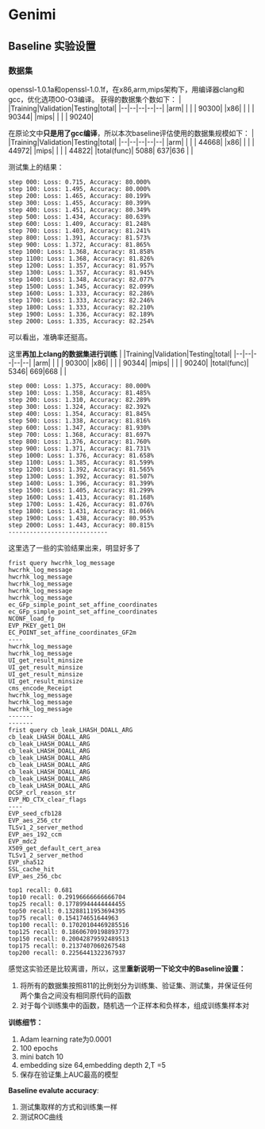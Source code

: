 # Genimi

## Baseline 实验设置
### 数据集
openssl-1.0.1a和openssl-1.0.1f，在x86,arm,mips架构下，用编译器clang和gcc，优化选项O0-O3编译。
获得的数据集个数如下：
| |Training|Validation|Testing|total|
|--|--|--|--|--|
|arm| | | | 90300|
|x86| | | | 90344|
|mips| | | | 90240|

在原论文中**只是用了gcc编译**，所以本次baseline评估使用的数据集规模如下：
| |Training|Validation|Testing|total|
|--|--|--|--|--|
|arm| | | | 44668|
|x86| | | | 44972|
|mips| | | | 44822|
|total(func)| 5088| 637|636 | |

测试集上的结果：
```
step 000: Loss: 0.715, Accuracy: 80.000%
step 100: Loss: 1.495, Accuracy: 80.000%
step 200: Loss: 1.465, Accuracy: 80.199%
step 300: Loss: 1.455, Accuracy: 80.399%
step 400: Loss: 1.451, Accuracy: 80.349%
step 500: Loss: 1.434, Accuracy: 80.639%
step 600: Loss: 1.409, Accuracy: 81.248%
step 700: Loss: 1.403, Accuracy: 81.241%
step 800: Loss: 1.391, Accuracy: 81.573%
step 900: Loss: 1.372, Accuracy: 81.865%
step 1000: Loss: 1.368, Accuracy: 81.858%
step 1100: Loss: 1.368, Accuracy: 81.826%
step 1200: Loss: 1.357, Accuracy: 81.957%
step 1300: Loss: 1.357, Accuracy: 81.945%
step 1400: Loss: 1.348, Accuracy: 82.077%
step 1500: Loss: 1.345, Accuracy: 82.099%
step 1600: Loss: 1.333, Accuracy: 82.286%
step 1700: Loss: 1.333, Accuracy: 82.246%
step 1800: Loss: 1.333, Accuracy: 82.210%
step 1900: Loss: 1.336, Accuracy: 82.189%
step 2000: Loss: 1.335, Accuracy: 82.254%
```
可以看出，准确率还挺高。


这里**再加上clang的数据集进行训练**
| |Training|Validation|Testing|total|
|--|--|--|--|--|
|arm| | | | 90300|
|x86| | | | 90344|
|mips| | | | 90240|
|total(func)| 5346| 669|668 | |
```
step 000: Loss: 1.375, Accuracy: 80.000%
step 100: Loss: 1.358, Accuracy: 81.485%
step 200: Loss: 1.310, Accuracy: 82.289%
step 300: Loss: 1.324, Accuracy: 82.392%
step 400: Loss: 1.354, Accuracy: 81.845%
step 500: Loss: 1.338, Accuracy: 81.816%
step 600: Loss: 1.347, Accuracy: 81.930%
step 700: Loss: 1.368, Accuracy: 81.697%
step 800: Loss: 1.376, Accuracy: 81.760%
step 900: Loss: 1.371, Accuracy: 81.731%
step 1000: Loss: 1.376, Accuracy: 81.658%
step 1100: Loss: 1.385, Accuracy: 81.599%
step 1200: Loss: 1.392, Accuracy: 81.565%
step 1300: Loss: 1.392, Accuracy: 81.507%
step 1400: Loss: 1.396, Accuracy: 81.399%
step 1500: Loss: 1.405, Accuracy: 81.299%
step 1600: Loss: 1.413, Accuracy: 81.168%
step 1700: Loss: 1.426, Accuracy: 81.076%
step 1800: Loss: 1.431, Accuracy: 81.066%
step 1900: Loss: 1.438, Accuracy: 80.953%
step 2000: Loss: 1.443, Accuracy: 80.815%
----------------------------
```


这里选了一些的实验结果出来，明显好多了
```
frist query hwcrhk_log_message
hwcrhk_log_message
hwcrhk_log_message
hwcrhk_log_message
hwcrhk_log_message
hwcrhk_log_message
ec_GFp_simple_point_set_affine_coordinates
ec_GFp_simple_point_set_affine_coordinates
NCONF_load_fp
EVP_PKEY_get1_DH
EC_POINT_set_affine_coordinates_GF2m
----
hwcrhk_log_message
hwcrhk_log_message
UI_get_result_minsize
UI_get_result_minsize
UI_get_result_minsize
UI_get_result_minsize
cms_encode_Receipt
hwcrhk_log_message
hwcrhk_log_message
hwcrhk_log_message
-------
-------
frist query cb_leak_LHASH_DOALL_ARG
cb_leak_LHASH_DOALL_ARG
cb_leak_LHASH_DOALL_ARG
cb_leak_LHASH_DOALL_ARG
cb_leak_LHASH_DOALL_ARG
cb_leak_LHASH_DOALL_ARG
cb_leak_LHASH_DOALL_ARG
cb_leak_LHASH_DOALL_ARG
cb_leak_LHASH_DOALL_ARG
OCSP_crl_reason_str
EVP_MD_CTX_clear_flags
----
EVP_seed_cfb128
EVP_aes_256_ctr
TLSv1_2_server_method
EVP_aes_192_ccm
EVP_mdc2
X509_get_default_cert_area
TLSv1_2_server_method
EVP_sha512
SSL_cache_hit
EVP_aes_256_cbc
```

```
top1 recall: 0.681
top10 recall: 0.29196666666666704
top25 recall: 0.17789944444444455
top50 recall: 0.13288111953694395
top75 recall: 0.154174651644963
top100 recall: 0.17020104469285516
top125 recall: 0.18606709198893773
top150 recall: 0.20042879592489513
top175 recall: 0.2137407060267548
top200 recall: 0.2256441322367937
```


感觉这实验还是比较离谱，所以，这里**重新说明一下论文中的Baseline设置：**
1. 将所有的数据集按照811的比例划分为训练集、验证集、测试集，并保证任何两个集合之间没有相同原代码的函数
2. 对于每个训练集中的函数，随机选一个正样本和负样本，组成训练集样本对

**训练细节：**
1. Adam learning rate为0.0001
2. 100 epochs
3. mini batch 10
4. embedding size 64,embedding depth 2,T =5
5. 保存在验证集上AUC最高的模型

**Baseline evalute accuracy**:
1. 测试集取样的方式和训练集一样
2. 测试ROC曲线
